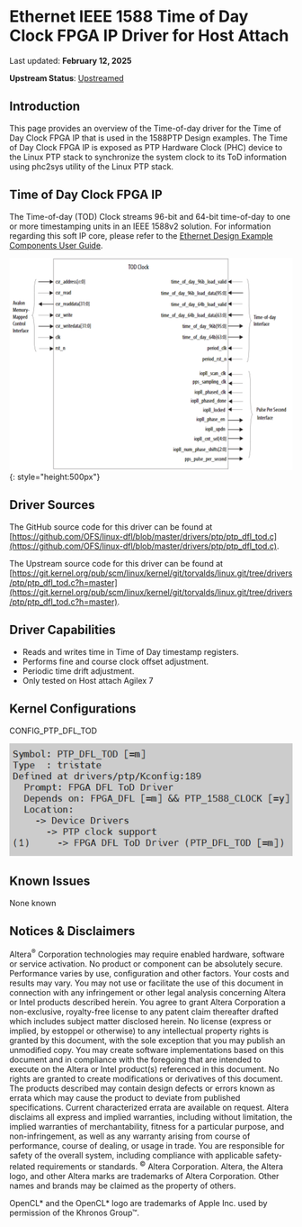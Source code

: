 # **Ethernet IEEE 1588 Time of Day Clock FPGA IP Driver for Host Attach**

Last updated: **February 12, 2025** 

**Upstream Status**: [Upstreamed](https://git.kernel.org/pub/scm/linux/kernel/git/torvalds/linux.git/tree/drivers/ptp/ptp_dfl_tod.c?h=master)

## **Introduction**

This page provides an overview of the Time-of-day driver for the Time of Day Clock FPGA IP that is used in the 1588PTP Design examples.  The Time of Day Clock FPGA IP is exposed as PTP Hardware Clock (PHC) device to the Linux PTP stack to synchronize the system clock to its ToD information using phc2sys utility of the Linux PTP stack.

## **Time of Day Clock FPGA IP**

The Time-of-day (TOD) Clock streams 96-bit and 64-bit time-of-day to one or more timestamping units in an IEEE 1588v2 solution. For information regarding this soft IP core, please refer to the [Ethernet Design Example Components User Guide](https://www.intel.com/content/www/us/en/docs/programmable/683044/latest/time-of-day-clock.html).

![](images/tod-block-diagram.png){: style="height:500px"}

## **Driver Sources**

The GitHub source code for this driver can be found at [https://github.com/OFS/linux-dfl/blob/master/drivers/ptp/ptp_dfl_tod.c](https://github.com/OFS/linux-dfl/blob/master/drivers/ptp/ptp_dfl_tod.c).

The Upstream source code for this driver can be found at [https://git.kernel.org/pub/scm/linux/kernel/git/torvalds/linux.git/tree/drivers/ptp/ptp_dfl_tod.c?h=master](https://git.kernel.org/pub/scm/linux/kernel/git/torvalds/linux.git/tree/drivers/ptp/ptp_dfl_tod.c?h=master).

## **Driver Capabilities**

* Reads and writes time in Time of Day timestamp registers.
* Performs fine and course clock offset adjustment.
* Periodic time drift adjustment.
* Only tested on Host attach Agilex 7


## **Kernel Configurations**
 
CONFIG_PTP_DFL_TOD

![](./images/ptp_dfl_tod_menuconfig.PNG)

## **Known Issues**

None known

## Notices & Disclaimers

Altera<sup>&reg;</sup> Corporation technologies may require enabled hardware, software or service activation.
No product or component can be absolutely secure. 
Performance varies by use, configuration and other factors.
Your costs and results may vary. 
You may not use or facilitate the use of this document in connection with any infringement or other legal analysis concerning Altera or Intel products described herein. You agree to grant Altera Corporation a non-exclusive, royalty-free license to any patent claim thereafter drafted which includes subject matter disclosed herein.
No license (express or implied, by estoppel or otherwise) to any intellectual property rights is granted by this document, with the sole exception that you may publish an unmodified copy. You may create software implementations based on this document and in compliance with the foregoing that are intended to execute on the Altera or Intel product(s) referenced in this document. No rights are granted to create modifications or derivatives of this document.
The products described may contain design defects or errors known as errata which may cause the product to deviate from published specifications.  Current characterized errata are available on request.
Altera disclaims all express and implied warranties, including without limitation, the implied warranties of merchantability, fitness for a particular purpose, and non-infringement, as well as any warranty arising from course of performance, course of dealing, or usage in trade.
You are responsible for safety of the overall system, including compliance with applicable safety-related requirements or standards. 
<sup>&copy;</sup> Altera Corporation.  Altera, the Altera logo, and other Altera marks are trademarks of Altera Corporation.  Other names and brands may be claimed as the property of others. 

OpenCL* and the OpenCL* logo are trademarks of Apple Inc. used by permission of the Khronos Group™. 